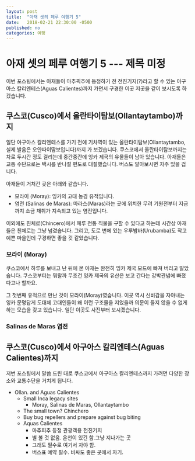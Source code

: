 ```yaml
---
layout: post
title:  "아재 셋의 페루 여행기 5"
date:   2018-02-21 22:30:00 -0500
published: no
categories: 여행
---
```


# 아재 셋의 페루 여행기 5 --- 제목 미정

이번 포스팅에서는 아재들이 마추픽추에 등정하기 전 전진기지(?)라고 할 수 있는
아구아스 칼리엔테스(Aguas Calientes)까지 가면서 구경한 이곳 저곳을 같이
보시도록 하겠습니다.

## 쿠스코(Cusco)에서 올란타이탐보(Ollantaytambo)까지

일단 아구아스 칼리엔테스를 가기 전에 기차역이 있는 
올란타이탐보(Ollantaytambo, 실제 발음은 오얀따이땀보입니다)까지 가 보겠습니다.
쿠스코에서 올란타이탐보까지는 차로 두시간 정도 걸리는데 중간중간에 잉카 제국의
유물들이 남아 있습니다. 아재들은 교통 수단으로는 택시를 반나절 편도로
대절했습니다. 버스도 알아보시면 자주 있을 겁니다.

아재들이 거처간 곳은 아래와 같습니다.

  * 모라이 (Moray): 잉카의 고대 농경 유적입니다. 
  * 염전 (Salinas de Maras): 마라스(Maras)라는 곳에 위치한 무려 기원전부터
    지금까지 소금 채취가 지속되고 있는 염전입니다.

이외에도 친체로(Chincero)에서 페루 전통 직물을 구할 수 있다고 하는데 시간상
아재들은 친체로는 그냥 넘겼습니다. 그리고, 도로 변에 있는 우루밤바(Urubamba)도
작고 예쁜 마을인데 구경하면 좋을 것 같았습니다. 

### 모라이 (Moray)

쿠스코에서 하루를 보내고 난 뒤에 본 아재는 완전히 잉카 제국 모드에 빠져 버리고
말았습니다. 쿠스코부터는 뭐랄까 무조건 잉카 제국의 유산은 보고 간다는
강박관념에 빠졌다고나 할까요.

그 첫번째 유적으로 만난 것이 모라이(Moray)였습니다. 이곳 역시 신비감을
자아내는 잉카 문명답게 도대체 고대인들이 왜 이런 구조물을 지었을까 의문이 들지
않을 수 없게 하는 모습을 갖고 있습니다. 일단 이곳도 사진부터 보시겠습니다.



### Salinas de Maras 염전

## 쿠스코(Cusco)에서 아구아스 칼리엔테스(Aguas Calientes)까지

저번 포스팅에서 말씀 드린 대로 쿠스코에서 아구아스 칼리엔테스까지 가려면
다양한 장소와 교통수단을 거치게 됩니다. 


  * Ollan. and Aguas Calientes  
    - Small Inca legacy sites
      * Moray, Salinas de Maras, Ollantaytambo
    - The small town? Chinchero 
    - Buy bug repellers and prepare against bug biting 
    - Aquas Calientes
      * 마추피추 등정 관광객용 전진기지
      * 별 볼 것 없음. 온천이 있긴 함.그냥 지나가는 곳
      * 그래도 필수로 여기서 자야 함. 
      * 버스표 예약 필수. 비싸도 좋은 곳에서 자기.


